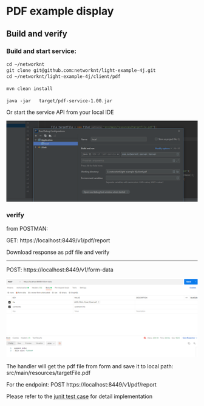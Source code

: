 # PDF example display




## Build and verify

 ### Build and start service:


 ```
 cd ~/networknt
 git clone git@github.com:networknt/light-example-4j.git
 cd ~/networknt/light-example-4j/client/pdf

 mvn clean install

java -jar   target/pdf-service-1.00.jar

```

Or start the service API from your local IDE

![local](docs/local.png)

 ###  verify

from POSTMAN:

 GET: https://localhost:8449/v1/pdf/report

 Download response as pdf file and verify

---

POST: https://localhost:8449/v1/form-data

![form-data](docs/postman.png)

The handler will get the pdf file from form and save it to local path: src/main/resources/targetFile.pdf


For the endpoint: POST https://localhost:8449/v1/pdf/report

Please refer to the  [junit test case](src/test/java/com/networknt/example/pdf/handler/PdfReportPostHandlerBufferTest.java) for detail implementation
